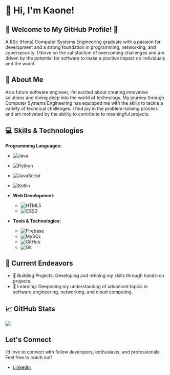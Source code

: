 # 👋 Hi, I'm Kaone!

## 🌟 Welcome to My GitHub Profile! 🌟
A BSc (Hons) Computer Systems Engineering graduate with a passion for development and a strong foundation in programming, networking, and cybersecurity. I thrive on the satisfaction of overcoming challenges and am driven by the potential for software to make a positive impact on individuals and the world.

## 🚀 About Me

As a future software engineer, I’m excited about creating innovative solutions and diving deep into the world of technology. My journey through Computer Systems Engineering has equipped me with the skills to tackle a variety of technical challenges. I find joy in the problem-solving process and am motivated by the ability to contribute to meaningful projects.

## 💻 Skills & Technologies

**Programming Languages:**
  - ![Java](https://img.shields.io/badge/java-%23ED8B00.svg?style=for-the-badge&logo=openjdk&logoColor=white) 
  - ![Python](https://img.shields.io/badge/python-3670A0?style=for-the-badge&logo=python&logoColor=ffdd54) 
  - ![JavaScript](https://img.shields.io/badge/javascript-%23323330.svg?style=for-the-badge&logo=javascript&logoColor=%23F7DF1E)
  - ![Kotlin](https://img.shields.io/badge/Kotlin-%230095D5.svg?style=for-the-badge&logo=kotlin&logoColor=white) 

- **Web Development:**
  - ![HTML5](https://img.shields.io/badge/html5-%23E34F26.svg?style=for-the-badge&logo=html5&logoColor=white) 
  - ![CSS3](https://img.shields.io/badge/css3-%231572B6.svg?style=for-the-badge&logo=css3&logoColor=white) 

- **Tools & Technologies:**
  - ![Firebase](https://img.shields.io/badge/firebase-%23039BE5.svg?style=for-the-badge&logo=firebase&logoColor=white) 
  - ![MySQL](https://img.shields.io/badge/mysql-%234479A1.svg?style=for-the-badge&logo=mysql&logoColor=white) 
  - ![GitHub](https://img.shields.io/badge/github-%23121011.svg?style=for-the-badge&logo=github&logoColor=white) 
  - ![Git](https://img.shields.io/badge/git-%23F05032.svg?style=for-the-badge&logo=git&logoColor=white) 




## 🌟 Current Endeavors
* 🚀 Building Projects: Developing and refining my skills through hands-on projects.
* 📖 Learning: Deepening my understanding of advanced topics in software engineering, networking, and cloud computing.

## 📈 GitHub Stats

<!-- GitHub stats from https://github.com/anuraghazra/github-readme-stats -->
![](https://github-readme-stats.vercel.app/api?username=IzzyDevOps&theme=radical&hide_border=false&include_all_commits=true&count_private=true)<br/>

## Let's Connect
I’d love to connect with fellow developers, enthusiasts, and professionals. Feel free to reach out!

- [LinkedIn](https://www.linkedin.com/in/kaone-keboetseng/)
<!-- [Portfolio](https://izzydevops.github.io/kay-tech.github.io/)-->

